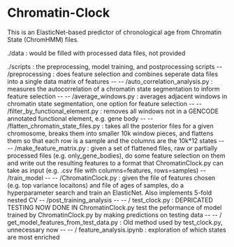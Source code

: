 # Chromatin-Clock

This is an ElasticNet-based predictor of chronological age from Chromatin State (ChromHMM) files.

./data : would be filled with processed data files, not provided

./scripts : the preprocessing, model training, and postprocessing scripts
  -- /preprocessing : does feature selection and combines seperate data files into a single data matrix of features
    -- -- /auto_correlation_analysis.py : measures the autocorrelation of a chromatin state segmentation to inform feature selection
    -- -- /average_windows.py : averages adjacent windows in chromatin state segmentation, one option for feature selection
    -- -- /filter_by_functional_element.py : removes all windows not in a GENCODE annotated functional element, e.g. gene body
    -- -- /flatten_chromatin_state_files.py : takes all the posterior files for a given chromosome, breaks them into smaller 10k window pieces, and flattens them so that each row is a sample and the columns are the 10k*12 states
    -- -- /make_feature_matrix.py : given a set of flattened files, raw or partially processed files (e.g. only_gene_bodies), do some feature selection on them and write out the resulting features to a format that ChromatinClock.py can take as input (e.g. .csv file with columns=features, rows=samples)
 -- /train_model
    -- -- /ChromatinClock.py : given the file of features chosen (e.g. top variance locaitons) and file of ages of samples, do a hyperparameter search and train an ElasticNet. Also implements 5-fold nested CV 
 -- /post_training_analysis
    -- -- / test_clock.py : DEPRICATED TESTING NOW DONE IN ChromatinClock.py test the peformance of model trained by ChromatinClock.py by making predictions on testing data
    -- -- / get_model_features_from_test_data.py : Old method used by test_clock.py, unnecessary now
    -- -- / feature_analysis.ipynb : exploration of which states are most enriched
    
